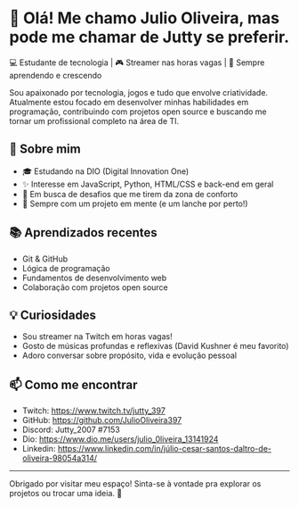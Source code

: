 # 👋 Olá! Me chamo Julio Oliveira, mas pode me chamar de Jutty se preferir.

💻 Estudante de tecnologia | 🎮 Streamer nas horas vagas | 🌱 Sempre aprendendo e crescendo

Sou apaixonado por tecnologia, jogos e tudo que envolve criatividade.
Atualmente estou focado em desenvolver minhas habilidades em programação, contribuindo com
projetos open source e buscando me tornar um profissional completo na área de TI.

## 🚀 Sobre mim

- 🎓 Estudando na DIO (Digital Innovation One)
- ✨ Interesse em JavaScript, Python, HTML/CSS e back-end em geral
- 🎯 Em busca de desafios que me tirem da zona de conforto
- 🧠 Sempre com um projeto em mente (e um lanche por perto!)

## 📚 Aprendizados recentes

- Git & GitHub
- Lógica de programação
- Fundamentos de desenvolvimento web
- Colaboração com projetos open source

## 💡 Curiosidades

- Sou streamer na Twitch em horas vagas!
- Gosto de músicas profundas e reflexivas (David Kushner é meu favorito)
- Adoro conversar sobre propósito, vida e evolução pessoal

## 📫 Como me encontrar

- Twitch: https://www.twitch.tv/jutty_397
- GitHub: https://github.com/JulioOliveira397
- Discord: Jutty_2007 #7153
- Dio: https://www.dio.me/users/julio_0liveira_13141924
- Linkedin: https://www.linkedin.com/in/júlio-cesar-santos-daltro-de-oliveira-98054a314/
---

Obrigado por visitar meu espaço! Sinta-se à vontade pra explorar os projetos ou trocar uma ideia. 🚀
